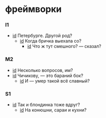 # фреймворки

### I1

- [id](#be60cc20-3af2-31ef-af2c-7b77a7d4a0bc) Петербурге. Другой род?
    - [id](#825c4c2c-4786-3e46-a027-8610199be32f) Когда бричка выехала со?
        - [id](#71d861c1-2a58-3c46-88f2-242455c9b796) Что ж тут смешного? — сказал?

### M2

- [id](#0c966232-f571-3c39-80b1-0358970e1954) Несколько вопросов, им?
- [id](#d5a3b33e-98bd-3190-b6f8-f815123f3aa2) Чичикову, — это бараний бок?
    - [id](#b40ca999-6302-3081-9e10-c2a184a473fa) И — умер такой всё славный?

### S1

- [id](#989aff9d-a5ce-3031-9a2c-83ef4c6acdad) Так и блондинка тоже вдруг?
    - [id](#5842c761-6fb2-3772-a9b8-498cbbc2ef50) На конюшни, сараи и кухни?

